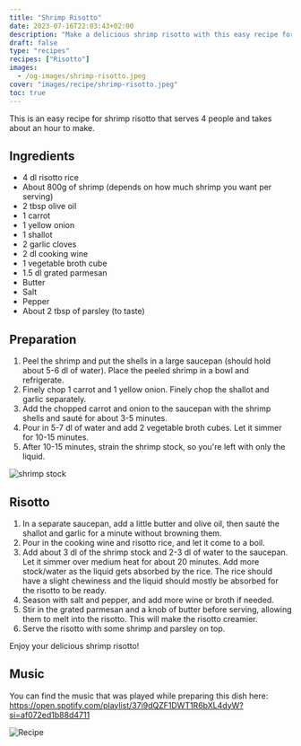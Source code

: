 ```yaml
---
title: "Shrimp Risotto"
date: 2023-07-16T22:03:43+02:00
description: "Make a delicious shrimp risotto with this easy recipe for four. It takes an hour to make and comes with step-by-step instructions and a list of ingredients. Accompanied by a music playlist to set the perfect mood for your cooking experience."
draft: false
type: "recipes"
recipes: ["Risotto"]
images:
  - /og-images/shrimp-risotto.jpeg
cover: "images/recipe/shrimp-risotto.jpeg"
toc: true
---
```


This is an easy recipe for shrimp risotto that serves 4 people and takes about an hour to make.

## Ingredients

- 4 dl risotto rice
- About 800g of shrimp (depends on how much shrimp you want per serving)
- 2 tbsp olive oil
- 1 carrot
- 1 yellow onion
- 1 shallot
- 2 garlic cloves
- 2 dl cooking wine
- 1 vegetable broth cube
- 1.5 dl grated parmesan
- Butter
- Salt
- Pepper
- About 2 tbsp of parsley (to taste)

## Preparation

1. Peel the shrimp and put the shells in a large saucepan (should hold about 5-6 dl of water). Place the peeled shrimp in a bowl and refrigerate.
2. Finely chop 1 carrot and 1 yellow onion. Finely chop the shallot and garlic separately.
3. Add the chopped carrot and onion to the saucepan with the shrimp shells and sauté for about 3-5 minutes.
4. Pour in 5-7 dl of water and add 2 vegetable broth cubes. Let it simmer for 10-15 minutes.
5. After 10-15 minutes, strain the shrimp stock, so you're left with only the liquid.

![shrimp stock](images/recipes/IMG_2477.jpeg)

## Risotto

1. In a separate saucepan, add a little butter and olive oil, then sauté the shallot and garlic for a minute without browning them.
2. Pour in the cooking wine and risotto rice, and let it come to a boil.
3. Add about 3 dl of the shrimp stock and 2-3 dl of water to the saucepan. Let it simmer over medium heat for about 20 minutes. Add more stock/water as the liquid gets absorbed by the rice. The rice should have a slight chewiness and the liquid should mostly be absorbed for the risotto to be ready.
4. Season with salt and pepper, and add more wine or broth if needed.
5. Stir in the grated parmesan and a knob of butter before serving, allowing them to melt into the risotto. This will make the risotto creamier.
6. Serve the risotto with some shrimp and parsley on top.

Enjoy your delicious shrimp risotto!

## Music

You can find the music that was played while preparing this dish here: https://open.spotify.com/playlist/37i9dQZF1DWT1R6bXL4dyW?si=af072ed1b88d4711


![Recipe](images/recipes/shrimp-risotto.jpeg)
